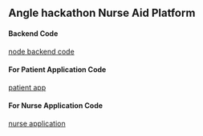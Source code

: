## Angle hackathon Nurse Aid Platform 

#### Backend Code
[node backend code](https://github.com/PaingSoe93/anglehack)
#### For Patient Application Code
[patient app](https://gitlab.com/heinhtet_heinhtet/NUX_angel_heck)

#### For Nurse Application Code
[nurse application](https://github.com/devsumyat/angelhack.git)
